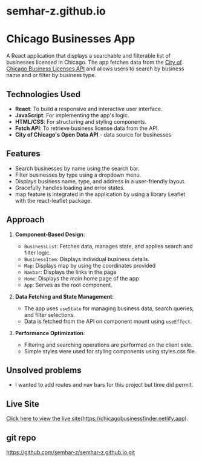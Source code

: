 # semhar-z.github.io


# Chicago Businesses App

A React application that displays a searchable and filterable list of businesses licensed in Chicago. The app fetches data from the [City of Chicago Business Licenses API](https://data.cityofchicago.org/resource/uupf-x98q.json) and allows users to search by business name and or filter by business type.

## Technologies Used

- **React**: To build a responsive and interactive user interface.
- **JavaScript**: For implementing the app's logic.
- **HTML/CSS**: For structuring and styling components.
- **Fetch API**: To retrieve business license data from the API.
- **City of Chicago's Open Data API** - data source for businesses

## Features

- Search businesses by name using the search bar.
- Filter businesses by type using a dropdown menu.
- Displays business name, type, and address in a user-friendly layout.
- Gracefully handles loading and error states.
- map feature is integrated in the application by using a library Leaflet with the react-leaflet package.

## Approach

1. **Component-Based Design**: 
   - `BusinessList`: Fetches data, manages state, and applies search and filter logic.
   - `BusinessItem`: Displays individual business details.
   - `Map`: Displays map by using the coordinates provided
   - `Navbar`: Displays the links in the page
   - `Home`: Displays the main home page of the app
   - `App`: Serves as the root component.

2. **Data Fetching and State Management**:
   - The app uses `useState` for managing business data, search queries, and filter selections.
   - Data is fetched from the API on component mount using `useEffect`.

3. **Performance Optimization**:
   - Filtering and searching operations are performed on the client side.
   - Simple styles were used for styling components using styles.css file.

## Unsolved problems
   
   - I wanted to add routes and nav bars for this project but time did permit. 


## Live Site

[Click here to view the live site](#)(https://chicagobusinessfinder.netlify.app).

## git repo

https://github.com/semhar-z/semhar-z.github.io.git